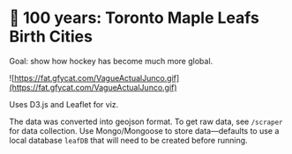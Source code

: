 # 🏒 100 years: Toronto Maple Leafs Birth Cities

Goal: show how hockey has become much more global.

![https://fat.gfycat.com/VagueActualJunco.gif](https://fat.gfycat.com/VagueActualJunco.gif)

Uses D3.js and Leaflet for viz.

The data was converted into geojson format. To get raw data, see `/scraper` for data collection. Use Mongo/Mongoose to store data––defaults to use a local database `leafDB` that will need to be created before running.
